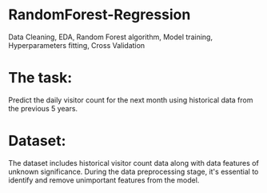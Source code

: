 # RandomForest-Regression
Data Cleaning, EDA, Random Forest algorithm, Model training, Hyperparameters  fitting, Cross Validation 

# The task:  
Predict the daily visitor count for the next month using historical data from the previous 5 years.

# Dataset:
The dataset includes historical visitor count data along with data features of unknown significance. During the data preprocessing stage, it's essential to identify and remove unimportant features from the model.
